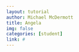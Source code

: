 ```yaml
---
layout: tutorial
author: Michael McDermott
title: Angela
img: false
categories: [student]
link: #
---
```

